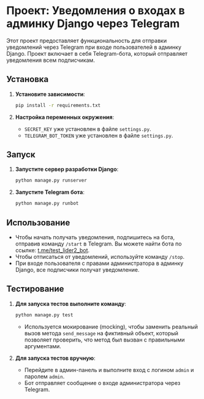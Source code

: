 # Проект: Уведомления о входах в админку Django через Telegram

Этот проект предоставляет функциональность для отправки уведомлений через Telegram при входе пользователей в админку Django. Проект включает в себя Telegram-бота, который отправляет уведомления всем подписчикам.

## Установка

1. **Установите зависимости**:

    ```bash
    pip install -r requirements.txt
    ```

2. **Настройка переменных окружения**:

    - `SECRET_KEY` уже установлен в файле `settings.py`.
    - `TELEGRAM_BOT_TOKEN` уже установлен в файле `settings.py`.

## Запуск

1. **Запустите сервер разработки Django**:

    ```bash
    python manage.py runserver
    ```

2. **Запустите Telegram бота**:

    ```bash
    python manage.py runbot
    ```

## Использование

- Чтобы начать получать уведомления, подпишитесь на бота, отправив команду `/start` в Telegram. Вы можете найти бота по ссылке: [t.me/test_lider2_bot](https://t.me/test_lider2_bot).
- Чтобы отписаться от уведомлений, используйте команду `/stop`.
- При входе пользователя с правами администратора в админку Django, все подписчики получат уведомление.

## Тестирование

1. **Для запуска тестов выполните команду**:

    ```bash
    python manage.py test
    ```

    - Используется мокирование (mocking), чтобы заменить реальный вызов метода `send_message` на фиктивный объект, который позволяет проверить, что метод был вызван с правильными аргументами.

2. **Для запуска тестов вручную**:

    - Перейдите в админ-панель и выполните вход с логином `admin` и паролем `admin`.
    - Бот отправляет сообщение о входе администратора через Telegram.
